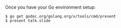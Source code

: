 Once you have your Go environment setup:

    $ go get godoc.org/golang.org/x/tools/cmd/present
    $ present talk.slide
